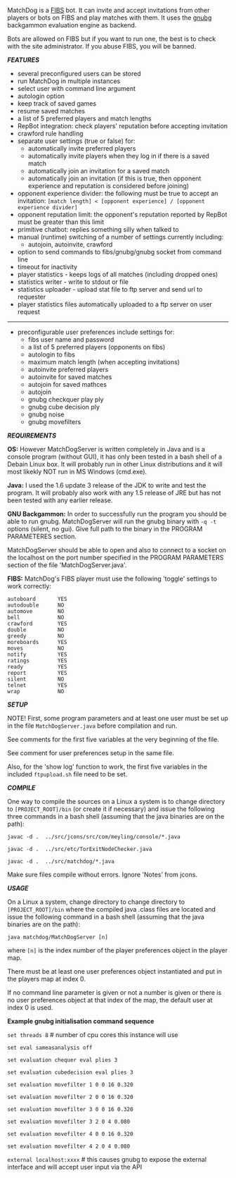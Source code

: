 MatchDog is a [FIBS](http://fibs.com) bot. It can invite and accept invitations 
from other players or bots on FIBS and play matches with them. 
It uses the [gnubg](https://www.gnu.org/software/gnubg/) backgammon 
evaluation engine as backend.

Bots are allowed on FIBS but if you want to run one, 
the best is to check with the site administrator. 
If you abuse FIBS, you will be banned.

***FEATURES***

* several preconfigured users can be stored
* run MatchDog in multiple instances
* select user with command line argument
* autologin option
* keep track of saved games
* resume saved matches
* a list of 5 preferred players and match lengths
* RepBot integration: check players' reputation before accepting invitation
* crawford rule handling
* separate user settings (true or false) for:
    - automatically invite preferred players
    - automatically invite players when they log in if there is a saved match
    - automatically join an invitation for a saved match
    - automatically join an invitation
      (if this is true, then opponent experience
      and reputation is considered before joining)
* opponent experience divider:
  the following must be true to accept an invitation:
  `[match length] < [opponent experience] / [opponent experience divider]`
* opponent reputation limit:
  the opponent's reputation reported by RepBot must be
  greater than this limit
* primitive chatbot: replies something silly when talked to
* manual (runtime) switching of a number of settings currently including:
    - autojoin, autoinvite, crawford
* option to send commands to fibs/gnubg/gnubg socket from command line
* timeout for inactivity
* player statistics - keeps logs of all matches (including dropped ones)
* statistics writer - write to stdout or file
* statistics uploader - upload stat file to ftp server and send url to requester
* player statistics files automatically uploaded to a ftp server on user request

-----
* preconfigurable user preferences include settings for:
    - fibs user name and password
    - a list of 5 preferred players (opponents on fibs)
    - autologin to fibs
    - maximum match length (when accepting invitations)
    - autoinvite preferred players
    - autoinvite for saved matches
    - autojoin for saved mathces
    - autojoin
    - gnubg checkquer play ply
    - gnubg cube decision ply
    - gnubg noise
    - gnubg movefilters


***REQUIREMENTS***

**OS:**
However MatchDogServer is written completely in Java and is a console program (without GUI),
it has only been tested in a bash shell of a Debain Linux box. It will probably run in other
Linux distributions and it will most likekly NOT run in MS Windows (cmd.exe).

**Java:**
I used the 1.6 update 3 release of the JDK to write and test the program.
It will probably also work with any 1.5 release of JRE but has not been tested with any earlier release.

**GNU Backgammon:**
In order to successfully run the program you should be able to run gnubg.
MatchDogServer will run the gnubg binary with `-q -t` options (silent, no gui). Give
full path to the binary in the PROGRAM PARAMETERES section.

MatchDogServer should be able to open and also to connect
to a socket on the localhost on the port number specified
in the PROGRAM PARAMETERS section of the file 'MatchDogServer.java'.

**FIBS:**
MatchDog's FIBS player must use the following 'toggle' settings
to work correctly:
```allowpip        YES
autoboard       YES
autodouble      NO
automove        NO
bell            NO
crawford        YES
double          NO
greedy          NO
moreboards      YES
moves           NO
notify          YES
ratings         YES
ready           YES
report          YES
silent          NO
telnet          YES
wrap            NO
```



***SETUP***

NOTE! 
First, some program parameters and at least one user must be set up
in the file `MatchDogServer.java` before compilation and run. 

See comments for the first five variables at the very beginning of the file.

See comment for user preferences setup in the same file.

Also, for the 'show log' function to work, the first five
variables in the included `ftpupload.sh` file need to be set.

***COMPILE***

One way to compile the sources on a Linux a system is to
 change directory to `[PROJECT_ROOT]/bin` 
 (or create it if necessary) and issue the following
 three commands in a bash shell (assuming that the java
 binaries are on the path):

`javac -d .  ../src/jcons/src/com/meyling/console/*.java`

`javac -d .  ../src/etc/TorExitNodeChecker.java`

`javac -d .  ../src/matchdog/*.java`

Make sure files compile without errors. Ignore 'Notes' from jcons.


***USAGE***

On a Linux a system, change directory to change directory to `[PROJECT_ROOT]/bin`  where the compiled java .class
files are located and issue the following command in a bash shell
(assuming that the java binaries are on the path):

`java matchdog/MatchDogServer [n]`

where `[n]` is the index number of the player preferences object
in the player map.

There must be at least one user preferences object instantiated
and put in the players map at index 0.

If no command line parameter is given or not a number is given
or there is no user preferences object at that index of the
map, the default user at index 0 is used.


**Example gnubg initialisation command sequence**

`set threads 8` # number of cpu cores this instance will use

`set eval sameasanalysis off`

`set evaluation chequer eval plies 3`

`set evaluation cubedecision eval plies 3`

`set evaluation movefilter 1 0 0 16 0.320`

`set evaluation movefilter 2 0 0 16 0.320`

`set evaluation movefilter 3 0 0 16 0.320`

`set evaluation movefilter 3 2 0 4 0.080`

`set evaluation movefilter 4 0 0 16 0.320`

`set evaluation movefilter 4 2 0 4 0.080`

`external localhost:xxxx` # this causes gnubg to expose the external interface and will accept user input via the API 



